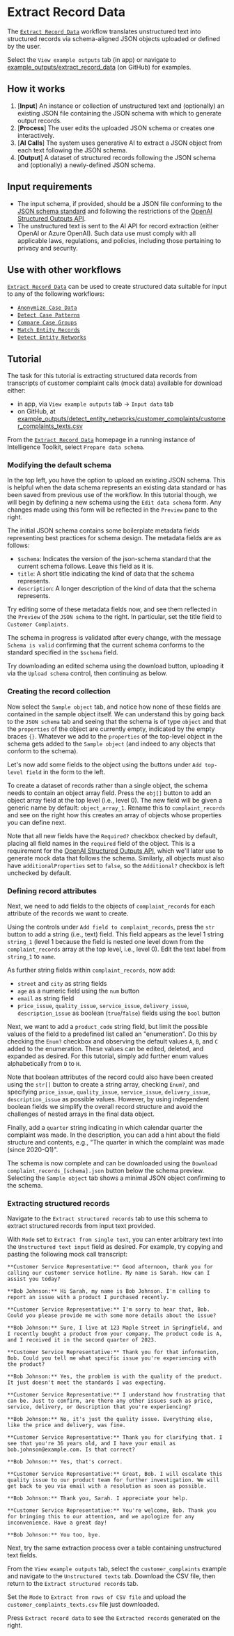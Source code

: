 # Extract Record Data

The [`Extract Record Data`](https://github.com/microsoft/intelligence-toolkit/blob/main/app/workflows/extract_record_data/README.md) workflow translates unstructured text into structured records via schema-aligned JSON objects uploaded or defined by the user.

Select the `View example outputs` tab (in app) or navigate to [example_outputs/extract_record_data](https://github.com/microsoft/intelligence-toolkit/tree/main/example_outputs/extract_record_data) (on GitHub) for examples.

## How it works

1. [**Input**] An instance or collection of unstructured text and (optionally) an existing JSON file containing the JSON schema with which to generate output records.
2. [**Process**] The user edits the uploaded JSON schema or creates one interactively.
3. [**AI Calls**] The system uses generative AI to extract a JSON object from each text following the JSON schema.
4. [**Output**] A dataset of structured records following the JSON schema and (optionally) a newly-defined JSON schema.

## Input requirements

- The input schema, if provided, should be a JSON file conforming to the [JSON schema standard](https://json-schema.org/) and following the restrictions of the [OpenAI Structured Outputs API](https://platform.openai.com/docs/guides/structured-outputs/supported-schemas).
- The unstructured text is sent to the AI API for record extraction (either OpenAI or Azure OpenAI). Such data use must comply with all applicable laws, regulations, and policies, including those pertaining to privacy and security.

## Use with other workflows

[`Extract Record Data`](https://github.com/microsoft/intelligence-toolkit/blob/main/app/workflows/extract_record_data/README.md) can be used to create structured data suitable for input to any of the following workflows:

- [`Anonymize Case Data`](https://github.com/microsoft/intelligence-toolkit/blob/main/app/workflows/anonymize_case_data/README.md)
- [`Detect Case Patterns`](https://github.com/microsoft/intelligence-toolkit/blob/main/app/workflows/detect_case_patterns/README.md)
- [`Compare Case Groups`](https://github.com/microsoft/intelligence-toolkit/blob/main/app/workflows/compare_case_groups/README.md)
- [`Match Entity Records`](https://github.com/microsoft/intelligence-toolkit/blob/main/app/workflows/match_entity_records/README.md)
- [`Detect Entity Networks`](https://github.com/microsoft/intelligence-toolkit/blob/main/app/workflows/detect_entity_networks/README.md)

## Tutorial

The task for this tutorial is extracting structured data records from transcripts of customer complaint calls (mock data) available for download either:

- in app, via `View example outputs` tab &rarr; `Input data` tab
- on GitHub, at [example_outputs/detect_entity_networks/customer_complaints/customer_complaints_texts.csv](https://github.com/microsoft/intelligence-toolkit/tree/main/example_outputs/extract_record_data/customer_complaints/customer_complaints_texts.csv)

From the [`Extract Record Data`](https://github.com/microsoft/intelligence-toolkit/blob/main/app/workflows/extract_record_data/README.md) homepage in a running instance of Intelligence Toolkit, select `Prepare data schema`.

### Modifying the default schema

In the top left, you have the option to upload an existing JSON schema. This is helpful when the data schema represents an existing data standard or has been saved from previous use of the workflow. In this tutorial though, we will begin by defining a new schema using the `Edit data schema` form. Any changes made using this form will be reflected in the `Preview` pane to the right.

The initial JSON schema contains some boilerplate metadata fields representing best practices for schema design. The metadata fields are as follows:

- `$schema`: Indicates the version of the json-schema standard that the current schema follows. Leave this field as it is.
- `title`: A short title indicating the kind of data that the schema represents.
- `description`: A longer description of the kind of data that the schema represents.

Try editing some of these metadata fields now, and see them reflected in the `Preview` of the `JSON schema` to the right. In particular, set the title field to `Customer Complaints`.

The schema in progress is validated after every change, with the message `Schema is valid` confirming that the current schema conforms to the standard specified in the `$schema` field.

Try downloading an edited schema using the download button, uploading it via the `Upload schema` control, then continuing as below.

### Creating the record collection

Now select the `Sample object` tab, and notice how none of these fields are contained in the sample object itself. We can understand this by going back to the `JSON schema` tab and seeing that the schema is of type `object` and that the `properties` of the object are currently empty, indicated by the empty braces `{}`. Whatever we add to the `properties` of the top-level object in the schema gets added to the `Sample object` (and indeed to any objects that conform to the schema).

Let's now add some fields to the object using the buttons under `Add top-level field` in the form to the left.

To create a dataset of records rather than a single object, the schema needs to contain an object array field. Press the `obj[]` button to add an object array field at the top level (i.e., level 0). The new field will be given a generic name by default: `object_array_1`. Rename this to `complaint_records` and see on the right how this creates an array of objects whose properties you can define next.

Note that all new fields have the `Required?` checkbox checked by default, placing all field names in the `required` field of the object. This is a requirement for the [OpenAI Structured Outputs API](https://platform.openai.com/docs/guides/structured-outputs/supported-schemas), which we'll later use to generate mock data that follows the schema. Similarly, all objects must also have `additionalProperties` set to `false`, so the `Additional?` checkbox is left unchecked by default.

### Defining record attributes

Next, we need to add fields to the objects of `complaint_records` for each attribute of the records we want to create.

Using the controls under `Add field to complaint_records`, press the `str` button to add a string (i.e., text) field. This field appears as the level 1 string `string_1` (level 1 because the field is nested one level down from the `complaint_records` array at the top level, i.e., level 0). Edit the text label from `string_1` to `name`.

As further string fields within `complaint_records`, now add:

- `street` and `city` as string fields
- `age` as a numeric field using the `num` button
- `email` as string field
- `price_issue`, `quality_issue`, `service_issue`, `delivery_issue`, `description_issue` as boolean (`true`/`false`) fields using the `bool` button

Next, we want to add a `product_code` string field, but limit the possible values of the field to a predefined list called an "enumeration". Do this by checking the `Enum?` checkbox and observing the default values `A`, `B`, and `C` added to the enumeration. These values can be edited, deleted, and expanded as desired. For this tutorial, simply add further enum values alphabetically from `D` to `H`.

Note that boolean attributes of the record could also have been created using the `str[]` button to create a string array, checking `Enum?`, and specifying `price_issue`, `quality_issue`, `service_issue`, `delivery_issue`, `description_issue` as possible values. However, by using independent boolean fields we simplify the overall record structure and avoid the challenges of nested arrays in the final data object.

Finally, add a `quarter` string indicating in which calendar quarter the complaint was made. In the description, you can add a hint about the field structure and contents, e.g., "The quarter in which the complaint was made (since 2020-Q1)".

The schema is now complete and can be downloaded using the `Download complaint_records_[schema].json` button below the schema preview. Selecting the `Sample object` tab shows a minimal JSON object confirming to the schema.

### Extracting structured records

Navigate to the `Extract structured records` tab to use this schema to extract structured records from input text provided.

With `Mode` set to `Extract from single text`, you can enter arbitrary text into the `Unstructured text input` field as desired. For example, try copying and pasting the following mock call transcript:

```code
**Customer Service Representative:** Good afternoon, thank you for calling our customer service hotline. My name is Sarah. How can I assist you today?

**Bob Johnson:** Hi Sarah, my name is Bob Johnson. I'm calling to report an issue with a product I purchased recently.

**Customer Service Representative:** I'm sorry to hear that, Bob. Could you please provide me with some more details about the issue?

**Bob Johnson:** Sure, I live at 123 Maple Street in Springfield, and I recently bought a product from your company. The product code is A, and I received it in the second quarter of 2023.

**Customer Service Representative:** Thank you for that information, Bob. Could you tell me what specific issue you're experiencing with the product?

**Bob Johnson:** Yes, the problem is with the quality of the product. It just doesn't meet the standards I was expecting.

**Customer Service Representative:** I understand how frustrating that can be. Just to confirm, are there any other issues such as price, service, delivery, or description that you're experiencing?

**Bob Johnson:** No, it's just the quality issue. Everything else, like the price and delivery, was fine.

**Customer Service Representative:** Thank you for clarifying that. I see that you're 36 years old, and I have your email as bob.johnson@example.com. Is that correct?

**Bob Johnson:** Yes, that's correct.

**Customer Service Representative:** Great, Bob. I will escalate this quality issue to our product team for further investigation. We will get back to you via email with a resolution as soon as possible.

**Bob Johnson:** Thank you, Sarah. I appreciate your help.

**Customer Service Representative:** You're welcome, Bob. Thank you for bringing this to our attention, and we apologize for any inconvenience. Have a great day!

**Bob Johnson:** You too, bye.
```

Next, try the same extraction process over a table containing unstructured text fields.

From the `View example outputs` tab, select the `customer_complaints` example and navigate to the `Unstructured texts` tab. Download the CSV file, then return to the `Extract structured records` tab.

Set the `Mode` to `Extract from rows of CSV file` and upload the `customer_complaints_texts.csv` file just downloaded.

Press `Extract record data` to see the `Extracted records` generated on the right.
